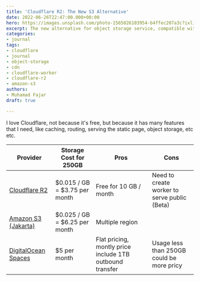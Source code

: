```yaml
---
title: 'Cloudflare R2: The New S3 Alternative'
date: 2022-06-26T22:47:00.000+00:00
hero: https://images.unsplash.com/photo-1565026103954-b4ffec207a3c?ixlib=rb-1.2.1&ixid=MnwxMjA3fDB8MHxwaG90by1wYWdlfHx8fGVufDB8fHx8&auto=format&fit=crop&w=2940&q=80
excerpt: The new alternative for object storage service, compatible with Amazon S3
categories:
- journal
tags:
- cloudflare
- journal
- object-storage
- cdn
- cloudflare-worker
- cloudflare-r2
- amazon-s3
authors:
- Muhamad Fajar
draft: true

---
```

I love Cloudflare, not because it's free, but because it has many features that I need, like caching, routing, serving the static page, object storage, etc etc.



| Provider | Storage Cost for 250GB | Pros | Cons |
| --- | --- | --- | --- |
| [Cloudflare R2](https://developers.cloudflare.com/r2/platform/pricing/) | $0.015 / GB = $3.75 per month | Free for 10 GB / month | Need to create worker to serve public (Beta) |
| [Amazon S3 (Jakarta)](https://aws.amazon.com/s3/pricing/) | $0.025 / GB = $6.25 per month | Multiple region |  |
| [DigitalOcean Spaces](https://www.digitalocean.com/pricing/spaces-object-storage) | $5 per month | Flat pricing, montly price include 1TB outbound transfer | Usage less than 250GB could be more pricy |